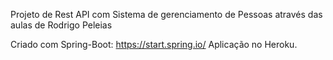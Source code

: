 Projeto de Rest API com Sistema de gerenciamento de Pessoas através das aulas de Rodrigo Peleias

Criado com Spring-Boot: https://start.spring.io/ Aplicação no Heroku.